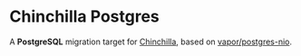 # Chinchilla Postgres

A **PostgreSQL** migration target for [Chinchilla](https://github.com/slashmo/chinchilla),
based on [vapor/postgres-nio](https://github.com/vapor/postgres-nio.git).
